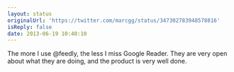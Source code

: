 ```yaml
---
layout: status
originalUrl: 'https://twitter.com/marcgg/status/347302783948578816'
isReply: false
date: 2013-06-19 10:40:10
---
```


The more I use @feedly, the less I miss Google Reader. They are very open about what they are doing, and the product is very well done.
